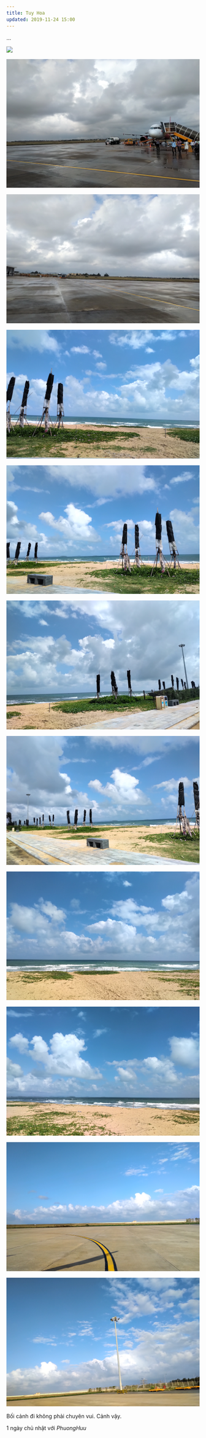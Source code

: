 ```yaml
---
title: Tuy Hoa
updated: 2019-11-24 15:00
---
```


...

![](/assets/TH-PhuongHuu/0.jpg)

![](/assets/TH-PhuongHuu/1.jpg)

![](/assets/TH-PhuongHuu/2.jpg)

![](/assets/TH-PhuongHuu/3.jpg)

![](/assets/TH-PhuongHuu/4.jpg)

![](/assets/TH-PhuongHuu/5.jpg)

![](/assets/TH-PhuongHuu/6.jpg)

![](/assets/TH-PhuongHuu/11.jpg)

![](/assets/TH-PhuongHuu/12.jpg)

![](/assets/TH-PhuongHuu/13.jpg)

![](/assets/TH-PhuongHuu/14.jpg)

Bối cảnh đi không phải chuyên vui.
Cảnh vậy.

1 ngày chủ nhật
với *PhuongHuu*




